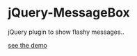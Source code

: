 jQuery-MessageBox
================

jQuery plugin to show flashy messages..

[see the demo](http://osobrevilla.github.io/jquery-yellowbox/)
